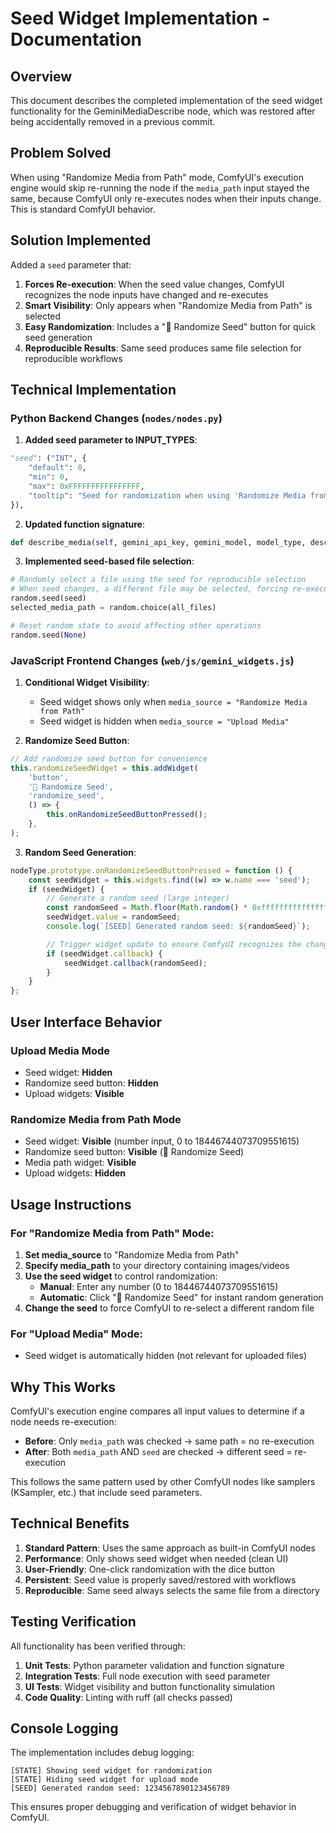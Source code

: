# Seed Widget Implementation - Documentation

## Overview

This document describes the completed implementation of the seed widget functionality for the GeminiMediaDescribe node, which was restored after being accidentally removed in a previous commit.

## Problem Solved

When using "Randomize Media from Path" mode, ComfyUI's execution engine would skip re-running the node if the `media_path` input stayed the same, because ComfyUI only re-executes nodes when their inputs change. This is standard ComfyUI behavior.

## Solution Implemented

Added a `seed` parameter that:

1. **Forces Re-execution**: When the seed value changes, ComfyUI recognizes the node inputs have changed and re-executes
2. **Smart Visibility**: Only appears when "Randomize Media from Path" is selected
3. **Easy Randomization**: Includes a "🎲 Randomize Seed" button for quick seed generation
4. **Reproducible Results**: Same seed produces same file selection for reproducible workflows

## Technical Implementation

### Python Backend Changes (`nodes/nodes.py`)

1. **Added seed parameter to INPUT_TYPES**:

```python
"seed": ("INT", {
    "default": 0,
    "min": 0,
    "max": 0xFFFFFFFFFFFFFFFF,
    "tooltip": "Seed for randomization when using 'Randomize Media from Path'. Use different seeds to force re-execution."
}),
```

2. **Updated function signature**:

```python
def describe_media(self, gemini_api_key, gemini_model, model_type, description_mode, prefix_text, media_source, media_type, seed, image=None, ...):
```

3. **Implemented seed-based file selection**:

```python
# Randomly select a file using the seed for reproducible selection
# When seed changes, a different file may be selected, forcing re-execution
random.seed(seed)
selected_media_path = random.choice(all_files)

# Reset random state to avoid affecting other operations
random.seed(None)
```

### JavaScript Frontend Changes (`web/js/gemini_widgets.js`)

1. **Conditional Widget Visibility**:
    - Seed widget shows only when `media_source = "Randomize Media from Path"`
    - Seed widget is hidden when `media_source = "Upload Media"`

2. **Randomize Seed Button**:

```javascript
// Add randomize seed button for convenience
this.randomizeSeedWidget = this.addWidget(
    'button',
    '🎲 Randomize Seed',
    'randomize_seed',
    () => {
        this.onRandomizeSeedButtonPressed();
    },
);
```

3. **Random Seed Generation**:

```javascript
nodeType.prototype.onRandomizeSeedButtonPressed = function () {
    const seedWidget = this.widgets.find((w) => w.name === 'seed');
    if (seedWidget) {
        // Generate a random seed (large integer)
        const randomSeed = Math.floor(Math.random() * 0xffffffffffffffff);
        seedWidget.value = randomSeed;
        console.log(`[SEED] Generated random seed: ${randomSeed}`);

        // Trigger widget update to ensure ComfyUI recognizes the change
        if (seedWidget.callback) {
            seedWidget.callback(randomSeed);
        }
    }
};
```

## User Interface Behavior

### Upload Media Mode

- Seed widget: **Hidden**
- Randomize seed button: **Hidden**
- Upload widgets: **Visible**

### Randomize Media from Path Mode

- Seed widget: **Visible** (number input, 0 to 18446744073709551615)
- Randomize seed button: **Visible** (🎲 Randomize Seed)
- Media path widget: **Visible**
- Upload widgets: **Hidden**

## Usage Instructions

### For "Randomize Media from Path" Mode:

1. **Set media_source** to "Randomize Media from Path"
2. **Specify media_path** to your directory containing images/videos
3. **Use the seed widget** to control randomization:
    - **Manual**: Enter any number (0 to 18446744073709551615)
    - **Automatic**: Click "🎲 Randomize Seed" for instant random generation
4. **Change the seed** to force ComfyUI to re-select a different random file

### For "Upload Media" Mode:

- Seed widget is automatically hidden (not relevant for uploaded files)

## Why This Works

ComfyUI's execution engine compares all input values to determine if a node needs re-execution:

- **Before**: Only `media_path` was checked → same path = no re-execution
- **After**: Both `media_path` AND `seed` are checked → different seed = re-execution

This follows the same pattern used by other ComfyUI nodes like samplers (KSampler, etc.) that include seed parameters.

## Technical Benefits

1. **Standard Pattern**: Uses the same approach as built-in ComfyUI nodes
2. **Performance**: Only shows seed widget when needed (clean UI)
3. **User-Friendly**: One-click randomization with the dice button
4. **Persistent**: Seed value is properly saved/restored with workflows
5. **Reproducible**: Same seed always selects the same file from a directory

## Testing Verification

All functionality has been verified through:

1. **Unit Tests**: Python parameter validation and function signature
2. **Integration Tests**: Full node execution with seed parameter
3. **UI Tests**: Widget visibility and button functionality simulation
4. **Code Quality**: Linting with ruff (all checks passed)

## Console Logging

The implementation includes debug logging:

```
[STATE] Showing seed widget for randomization
[STATE] Hiding seed widget for upload mode
[SEED] Generated random seed: 1234567890123456789
```

This ensures proper debugging and verification of widget behavior in ComfyUI.
